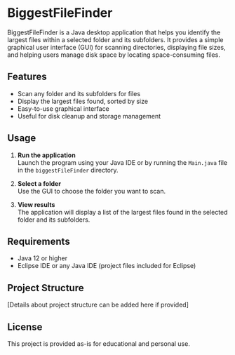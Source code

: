 # BiggestFileFinder

BiggestFileFinder is a Java desktop application that helps you identify the largest files within a selected folder and its subfolders. It provides a simple graphical user interface (GUI) for scanning directories, displaying file sizes, and helping users manage disk space by locating space-consuming files.

## Features
- Scan any folder and its subfolders for files
- Display the largest files found, sorted by size
- Easy-to-use graphical interface
- Useful for disk cleanup and storage management

## Usage
1. **Run the application**  
   Launch the program using your Java IDE or by running the `Main.java` file in the `biggestFileFinder` directory.

2. **Select a folder**  
   Use the GUI to choose the folder you want to scan.

3. **View results**  
   The application will display a list of the largest files found in the selected folder and its subfolders.

## Requirements
- Java 12 or higher
- Eclipse IDE or any Java IDE (project files included for Eclipse)

## Project Structure
[Details about project structure can be added here if provided]

## License
This project is provided as-is for educational and personal use.
